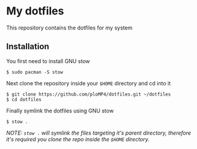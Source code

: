 # My dotfiles

This repository contains the dotfiles for my system

## Installation

You first need to install GNU stow

```
$ sudo pacman -S stow
```

Next clone the repository inside your `$HOME` directory and cd into it

```
$ git clone https://github.com/ploMP4/dotfiles.git ~/dotfiles
$ cd dotfiles
```

Finally symlink the dotfiles using GNU stow

```
$ stow .
```

_NOTE: `stow .` will symlink the files targeting it's parent directory, therefore it's required you clone the repo inside the `$HOME` directory._
